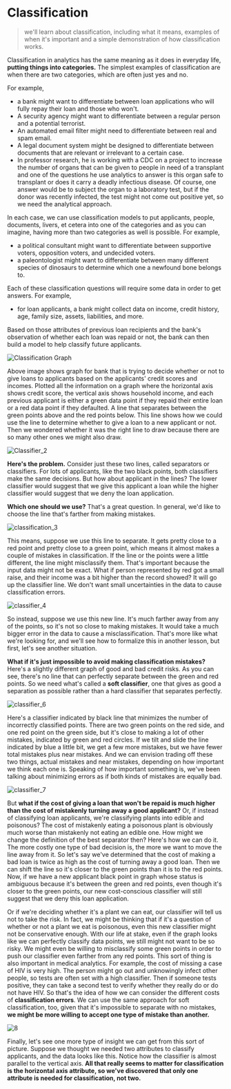  # Classification
 > we'll learn about classification,
including what it means, examples of when it's important and a simple demonstration of how classification works.


Classification in analytics has the same meaning as it does in everyday life, **putting things into categories.**
The simplest examples of classification
are when there are two categories,
which are often just yes and no.


For example,
- a bank might want to differentiate  between loan applications who will fully repay their loan and those who won't.
- A security agency might want to differentiate between a regular person and a potential terrorist.
- An automated email filter might need to differentiate between real and spam email.
- A legal document system might be designed to differentiate between documents that are relevant or irrelevant to a certain case.
- In professor research, he is working with a CDC on a project to increase the number of organs that can be given to people in need of a transplant and one of the questions he use analytics to answer is this organ safe to transplant
or does it carry a deadly infectious disease. Of course, one answer would be to subject the organ to a laboratory test, but if the donor was recently infected, the test might not come out positive yet, so we need the analytical approach.

In each case, we can use classification models to put applicants, people, documents, livers, et cetera into one of the categories and as you can imagine, having more than two categories as well is possible.
For example,
- a political consultant might want to differentiate between supportive voters, opposition voters, and undecided voters.
- a paleontologist might want to differentiate between many different species of dinosaurs to determine which one a newfound bone belongs to.

Each of these classification questions
will require some data in order to get answers. For example,
- for loan applicants, a bank might collect data on income, credit history, age, family size, assets, liabilities, and more.

Based on those attributes of previous loan recipients and the bank's observation of whether each loan
was repaid or not, the bank can then build a model to help classify future applicants.

![Classification Graph](images/2022/02/classification-graph.png)

Above image shows graph for bank that is trying to decide whether or not to give loans to applicants based on the applicants' credit scores and incomes.
Plotted all the information on a graph
where the horizontal axis shows credit score, the vertical axis shows household income, and each previous applicant is either a green data point if they repaid their entire loan or a red data point if they defaulted.
A line that separates
between the green points above and the red points below. This line shows how we could use the line to determine whether to give a loan to a new applicant or not. Then we wondered whether it was the right line to draw
because there are so many other ones we might also draw.

![Classifier_2](images/2022/02/classifier-2.png)

**Here's the problem.**
Consider just these two lines,
called separators or classifiers.
For lots of applicants, like the two black points, both classifiers make the same decisions. But how about applicant in the lines? The lower classifier would suggest that we give this applicant a loan while the higher classifier would suggest that we deny the loan application.

**Which one should we use?**
That's a great question.
In general, we'd like to choose the line
that's farther from making mistakes.

![classification_3](images/2022/02/classification-3.png)

This means, suppose we use this line to separate. It gets pretty close to a red point and pretty close to a green point, which means it almost makes a couple of mistakes in classification. If the line or the points were a little different,
the line might misclassify them.
That's important because the input data might not be exact. What if person represented by red got a small raise, and their income was a bit higher than the record showed? It will go up the classifier line. We don't want small uncertainties in the data to cause classification errors.


![classifier_4](images/2022/02/classifier-4.png)

So instead, suppose we use this new line. It's much farther away from any of the points, so it's not so close to making mistakes. It would take a much bigger error in the data to cause a misclassification. That's more like what we're looking for, and we'll see how to formalize this in another lesson,
but first, let's see another situation.

**What if it's just impossible to avoid
making classification mistakes?**
Here's a slightly different graph
of good and bad credit risks.
As you can see, there's no line that can perfectly separate between the green and red points. So we need what's called a **soft classifier**,
one that gives as good a separation as possible
rather than a hard classifier that separates perfectly.

![classifier_6](images/2022/02/classifier-6.png)

Here's a classifier indicated by black line that minimizes the number
of incorrectly classified points.
There are two green points on the red side,
and one red point on the green side,
but it's close to making a lot of other mistakes, indicated by green and red circles.
If we tilt and slide the line  indicated by blue a little bit,
we get a few more mistakes,
but we have fewer total mistakes plus near mistakes.
And we can envision trading off these two things,
actual mistakes and near mistakes,
depending on how important we think each one is.
Speaking of how important something is,
we've been talking about minimizing errors
as if both kinds of mistakes are equally bad.

![classifier_7](images/2022/02/classifier-7.png)

But **what if the cost of giving
a loan that won't be repaid is much higher than the cost of mistakenly turning away a good applicant?**
Or, if instead of classifying loan applicants,
we're classifying plants into edible and poisonous?
The cost of mistakenly eating a poisonous plant is
obviously much worse than mistakenly not eating
an edible one.
How might we change the definition
of the best separator then?
Here's how we can do it.
The more costly one type of bad decision is,
the more we want to move the line away from it.
So let's say we've determined that the cost of making
a bad loan is twice as high as the cost of turning away
a good loan.
Then we can shift the line so it's closer
to the green points than it is to the red points.
Now, if we have a new applicant black point in graph
whose status is ambiguous because it's between
the green and red points,
even though it's closer to the green points,
our new cost-conscious classifier will still suggest
that we deny this loan application.

Or if we're deciding whether it's a plant we can eat,
our classifier will tell us not to take the risk.
In fact, we might be thinking
that if it's a question of whether or not
a plant we eat is poisonous,
even this new classifier might not be conservative enough.
With our life at stake, even if the graph looks like we can perfectly classify data points,
we still might not want to be so risky.
We might even be willing to misclassify
some green points in order to push our classifier even farther from any red points.
This sort of thing is also important in medical analytics.
For example, the cost of missing a case of HIV is very high.
The person might go out and unknowingly infect
other people, so tests are often set with a high classifier.
Then if someone tests positive,
they can take a second test to verify
whether they really do or do not have HIV.
So that's the idea of how we can consider
the different costs of **classification errors**.
We can use the same approach
for soft classification, too,
given that it's impossible to separate
with no mistakes, **we might be more willing
to accept one type of mistake than another.**

![8](images/2022/02/8.png)


Finally, let's see one more type of insight
we can get from this sort of picture.
Suppose we thought we needed two attributes
to classify applicants, and the data looks like this.
Notice how the classifier is almost parallel
to the vertical axis.
**All that really seems to matter for classification is
the horizontal axis attribute,
so we've discovered that only one attribute is needed
for classification, not two.**
